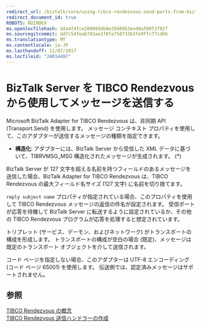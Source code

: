 ```yaml
---
redirect_url: /biztalk/core/using-tibco-rendezvous-send-ports-from-biztalk-server/
redirect_document_id: true
ROBOTS: NOINDEX
ms.openlocfilehash: d4a4f4fce200089db0e29d09b3ea49af00f3792f
ms.sourcegitcommit: dd7c54feab783ae2f8fe75873363fe9ffc77cd66
ms.translationtype: MT
ms.contentlocale: ja-JP
ms.lasthandoff: 11/07/2017
ms.locfileid: "24014497"
---
```

# <a name="using-biztalk-server-from-tibco-rendezvous-to-send-messages"></a>BizTalk Server を TIBCO Rendezvous から使用してメッセージを送信する
Microsoft BizTalk Adapter for TIBCO Rendezvous は、非同期 API (Transport.Send) を使用します。 メッセージ コンテキスト プロパティを使用して、このアダプターが送信するメッセージの種類を指定できます。  
  
-   **構造化**: アダプターには、BizTalk Server から受信した XML データに基づいて、TIBRVMSG_MSG 構造化されたメッセージが生成されます。 (*)  
  
 BizTalk Server が 127 文字を超える名前を持つフィールドのあるメッセージを送信した場合、BizTalk Adapter for TIBCO Rendezvous は、TIBCO Rendezvous の最大フィールド名サイズ (127 文字) に名前を切り捨てます。  
  
 `reply subject name` プロパティが指定されている場合、このプロパティを使用して TIBCO Rendezvous メッセージの返信の件名が設定されます。 受信ポートが応答を待機して BizTalk Server に転送するように設定されているか、その他の TIBCO Rendezvous プログラムが応答を処理すると想定されています。  
  
 トリプレット (サービス、デーモン、およびネットワーク) がトランスポートの構成を形成します。 トランスポートの構成が空白の場合 (既定)、メッセージは既定のトランスポート オブジェクトを介して送信されます。  
  
 コード ページを指定しない場合、このアダプターは UTF-8 エンコーディング (コード ページ 65001) を使用します。 伝送側では、認定済みメッセージはサポートされません。  
  
## <a name="see-also"></a>参照  
 [TIBCO Rendezvous の概念](../core/tibco-rendezvous-concepts.md)   
 [TIBCO Rendezvous 送信ハンドラーの作成](../core/creating-tibco-rendezvous-send-handlers.md)